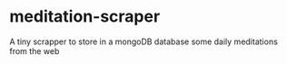 # meditation-scraper
A tiny scrapper to store in a mongoDB database some daily meditations from the web
